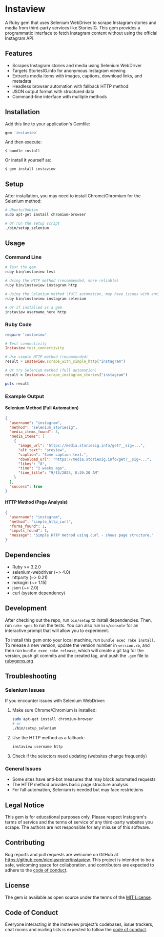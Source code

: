 # Instaview

A Ruby gem that uses Selenium WebDriver to scrape Instagram stories and media from third-party services like StoriesIG. This gem provides a programmatic interface to fetch Instagram content without using the official Instagram API.

## Features

- Scrapes Instagram stories and media using Selenium WebDriver
- Targets StoriesIG.info for anonymous Instagram viewing
- Extracts media items with images, captions, download links, and metadata
- Headless browser automation with fallback HTTP method
- JSON output format with structured data
- Command-line interface with multiple methods

## Installation

Add this line to your application's Gemfile:

```ruby
gem 'instaview'
```

And then execute:

    $ bundle install

Or install it yourself as:

    $ gem install instaview

## Setup

After installation, you may need to install Chrome/Chromium for the Selenium method:

```bash
# Ubuntu/Debian
sudo apt-get install chromium-browser

# Or run the setup script
./bin/setup_selenium
```

## Usage

### Command Line

```bash
# Test the gem
ruby bin/instaview test

# Using the HTTP method (recommended, more reliable)
ruby bin/instaview instagram http

# Using the Selenium method (full automation, may have issues with anti-bot measures)
ruby bin/instaview instagram selenium

# Or if installed as a gem
instaview username_here http
```

### Ruby Code

```ruby
require 'instaview'

# Test connectivity
Instaview.test_connectivity

# Use simple HTTP method (recommended)
result = Instaview.scrape_with_simple_http("instagram")

# Or try Selenium method (full automation)
result = Instaview.scrape_instagram_stories("instagram")

puts result
```

### Example Output

#### Selenium Method (Full Automation)
```json
{
  "username": "instagram",
  "method": "selenium_storiesig",
  "media_items_found": 3,
  "media_items": [
    {
      "image_url": "https://media.storiesig.info/get?__sig=...",
      "alt_text": "preview",
      "caption": "Some caption text.",
      "download_url": "https://media.storiesig.info/get?__sig=...",
      "likes": "8",
      "time": "2 weeks ago",
      "time_title": "9/13/2025, 8:20:20 AM"
    }
  ],
  "success": true
}
```

#### HTTP Method (Page Analysis)
```json
{
  "username": "instagram",
  "method": "simple_http_curl",
  "forms_found": 1,
  "inputs_found": 1,
  "message": "Simple HTTP method using curl - shows page structure."
}
```

## Dependencies

- Ruby >= 3.2.0
- selenium-webdriver (~> 4.0)
- httparty (~> 0.21)
- nokogiri (~> 1.15)
- json (~> 2.0)
- curl (system dependency)

## Development

After checking out the repo, run `bin/setup` to install dependencies. Then, run `rake spec` to run the tests. You can also run `bin/console` for an interactive prompt that will allow you to experiment.

To install this gem onto your local machine, run `bundle exec rake install`. To release a new version, update the version number in `version.rb`, and then run `bundle exec rake release`, which will create a git tag for the version, push git commits and the created tag, and push the `.gem` file to [rubygems.org](https://rubygems.org).

## Troubleshooting

### Selenium Issues

If you encounter issues with Selenium WebDriver:

1. Make sure Chrome/Chromium is installed:
   ```bash
   sudo apt-get install chromium-browser
   # or
   ./bin/setup_selenium
   ```

2. Use the HTTP method as a fallback:
   ```bash
   instaview username http
   ```

3. Check if the selectors need updating (websites change frequently)

### General Issues

- Some sites have anti-bot measures that may block automated requests
- The HTTP method provides basic page structure analysis
- For full automation, Selenium is needed but may face restrictions

## Legal Notice

This gem is for educational purposes only. Please respect Instagram's terms of service and the terms of service of any third-party websites you scrape. The authors are not responsible for any misuse of this software.

## Contributing

Bug reports and pull requests are welcome on GitHub at https://github.com/nicolasreiner/instaview. This project is intended to be a safe, welcoming space for collaboration, and contributors are expected to adhere to the [code of conduct](https://github.com/nicolasreiner/instaview/blob/master/CODE_OF_CONDUCT.md).

## License

The gem is available as open source under the terms of the [MIT License](https://opensource.org/licenses/MIT).

## Code of Conduct

Everyone interacting in the Instaview project's codebases, issue trackers, chat rooms and mailing lists is expected to follow the [code of conduct](https://github.com/nicolasreiner/instaview/blob/master/CODE_OF_CONDUCT.md).